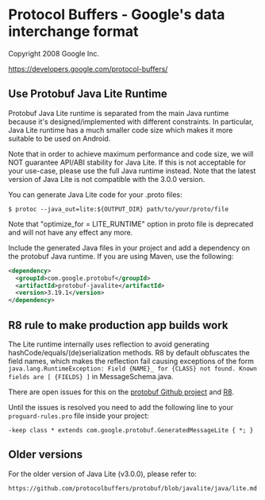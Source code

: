 # Protocol Buffers - Google's data interchange format

Copyright 2008 Google Inc.

https://developers.google.com/protocol-buffers/

## Use Protobuf Java Lite Runtime

Protobuf Java Lite runtime is separated from the main Java runtime because
it's designed/implemented with different constraints. In particular, Java
Lite runtime has a much smaller code size which makes it more suitable to
be used on Android.

Note that in order to achieve maximum performance and code size, we will
NOT guarantee API/ABI stability for Java Lite. If this is not acceptable
for your use-case, please use the full Java runtime instead. Note that
the latest version of Java Lite is not compatible with the 3.0.0 version.

You can generate Java Lite code for your .proto files:

    $ protoc --java_out=lite:${OUTPUT_DIR} path/to/your/proto/file

Note that "optimize_for = LITE_RUNTIME" option in proto file is deprecated
and will not have any effect any more.

Include the generated Java files in your project and add a dependency on the
protobuf Java runtime. If you are using Maven, use the following:

```xml
<dependency>
  <groupId>com.google.protobuf</groupId>
  <artifactId>protobuf-javalite</artifactId>
  <version>3.19.1</version>
</dependency>
```

## R8 rule to make production app builds work

The Lite runtime internally uses reflection to avoid generating hashCode/equals/(de)serialization methods. 
R8 by default obfuscates the field names, which makes the reflection fail causing exceptions of the form 
`java.lang.RuntimeException: Field {NAME}_ for {CLASS} not found. Known fields are [ {FIELDS} ]` in MessageSchema.java.

There are open issues for this on the [protobuf Github project](https://github.com/protocolbuffers/protobuf/issues/6463) and [R8](https://issuetracker.google.com/issues/144631039).

Until the issues is resolved you need to add the following line to your `proguard-rules.pro` file inside your project:

```
-keep class * extends com.google.protobuf.GeneratedMessageLite { *; }
```

## Older versions

For the older version of Java Lite (v3.0.0), please refer to:

    https://github.com/protocolbuffers/protobuf/blob/javalite/java/lite.md
